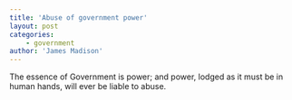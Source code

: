 ```yaml
---
title: 'Abuse of government power'
layout: post
categories:
    - government
author: 'James Madison'
---
```


The essence of Government is power; and power, lodged as it must be in human hands, will ever be liable to abuse.
